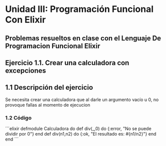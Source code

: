 # Unidad III: Programación Funcional Con Elixir
##  Problemas resueltos en clase con el Lenguaje De Programacion Funcional Elixir
##  Ejercicio 1.1. Crear una calculadora con excepciones
## 1.1 Descripción del ejercicio
Se necesita crear una calculadora que al darle un argumento vacío u 0, no provoque fallas al momento de ejecucion
### 1.2 Código
´´´elixir
defmodule Calculadora do
  def div(_,0) do
    {:error, "No se puede dividir por 0"}
  end
  def div(n1,n2) do
    {:ok, "El resultado es: #{n1/n2}"}
  end
end
´´´
